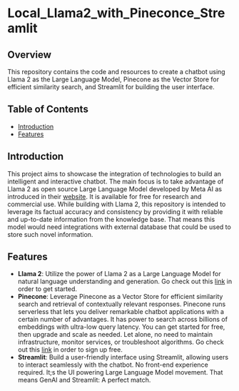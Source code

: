 # Local_Llama2_with_Pineconce_Streamlit

## Overview
This repository contains the code and resources to create a chatbot using Llama 2 as the Large Language Model, Pinecone as the Vector Store for efficient similarity search, and Streamlit for building the user interface.

## Table of Contents
- [Introduction](#introduction)
- [Features](#features)

## Introduction
This project aims to showcase the integration of technologies to build an intelligent and interactive chatbot. The main focus is to take advantage of Llama 2 as open source Large Language Model developed by Meta AI as introduced in their [website](https://ai.meta.com/llama/). It is available for free for research and commercial use. While building with Llama 2, this repository is intended to leverage its factual accuracy and consistency by providing it with reliable and up-to-date information from the knowledge base. That means this model would need integrations with external database that could be used to store such novel information.

## Features
- **Llama 2**: Utilize the power of Llama 2 as a Large Language Model for natural language understanding and generation. Go check out this [link](https://ai.meta.com/llama/get-started/) in order to get started.
- **Pinecone**: Leverage Pinecone as a Vector Store for efficient similarity search and retrieval of contextually relevant responses. Pinecone runs serverless that lets you deliver remarkable chatbot applications with a certain number of advantages. It has power to search across billions of embeddings with ultra-low query latency. You can get started for free, then upgrade and scale as needed. Let alone, no need to maintain infrastructure, monitor services, or troubleshoot algorithms. Go check out this [link](https://app.pinecone.io/?sessionType=signup) in order to sign up free.  
- **Streamlit**: Build a user-friendly interface using Streamlit, allowing users to interact seamlessly with the chatbot. No front-end experience required. It;s the UI powering Large Language Model movement. That means GenAI and Streamlit: A perfect match.
